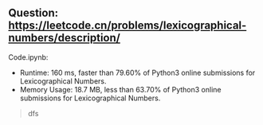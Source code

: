 ## Question: https://leetcode.cn/problems/lexicographical-numbers/description/

Code.ipynb:
* Runtime: 160 ms, faster than 79.60% of Python3 online submissions for Lexicographical Numbers.
* Memory Usage: 18.7 MB, less than 63.70% of Python3 online submissions for Lexicographical Numbers.
> dfs
